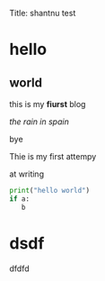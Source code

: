 Title: shantnu test

# hello

## world

this is my **fiurst** blog

*the rain in spain*

bye

Thie is my first attempy

at writing

```python
print("hello world")
if a:
   b
```

# dsdf

dfdfd
